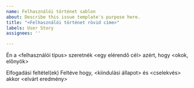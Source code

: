 ```yaml
---
name: Felhasználói történet sablon
about: Describe this issue template's purpose here.
title: "<Felhasználói történet rövid címe>"
labels: User Story
assignees: ''

---
```


Én a <felhasználói típus>
szeretnék <egy elérendő cél>
azért, hogy <okok, előnyök>

Elfogadási feltétel(ek)
Feltéve hogy, <kiindulási állapot>
és <cselekvés>
akkor <elvárt eredmény>
